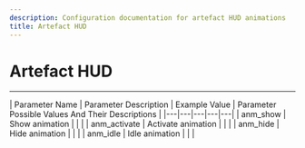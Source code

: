 ```yaml
---
description: Configuration documentation for artefact HUD animations
title: Artefact HUD
---
```


# Artefact HUD

___

| Parameter Name | Parameter Description | Example Value | Parameter Possible Values And Their Descriptions |
|---|---|---|---|---|
| anm_show | Show animation |  |  |
| anm_activate | Activate animation |  |  |
| anm_hide | Hide animation |  |  |
| anm_idle | Idle animation |  |  |
